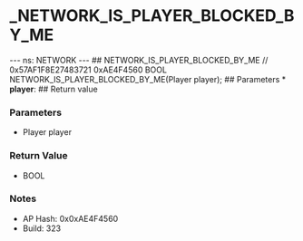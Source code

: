 # _NETWORK_IS_PLAYER_BLOCKED_BY_ME

--- ns: NETWORK --- ## NETWORK_IS_PLAYER_BLOCKED_BY_ME  // 0x57AF1F8E27483721 0xAE4F4560 BOOL NETWORK_IS_PLAYER_BLOCKED_BY_ME(Player player);   ## Parameters * **player**:  ## Return value

### Parameters
* Player player

### Return Value
* BOOL

### Notes
* AP Hash: 0x0xAE4F4560
* Build: 323

